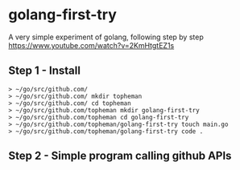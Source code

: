 golang-first-try
================

A very simple experiment of golang, following step by step https://www.youtube.com/watch?v=2KmHtgtEZ1s

## Step 1 - Install

```shell
> ~/go/src/github.com/
> ~/go/src/github.com/ mkdir topheman
> ~/go/src/github.com/ cd topheman
> ~/go/src/github.com/topheman mkdir golang-first-try
> ~/go/src/github.com/topheman cd golang-first-try
> ~/go/src/github.com/topheman/golang-first-try touch main.go
> ~/go/src/github.com/topheman/golang-first-try code .
```

## Step 2 - Simple program calling github APIs